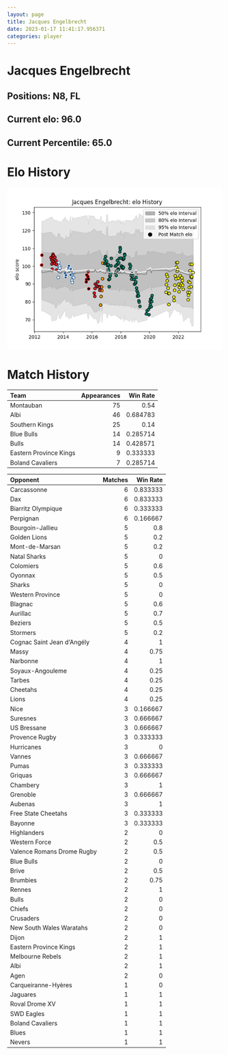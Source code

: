 ```yaml
---  
layout: page  
title: Jacques Engelbrecht  
date: 2023-01-17 11:41:17.956371  
categories: player  
---
```

# Jacques Engelbrecht

## Positions: N8, FL

## Current elo: 96.0

## Current Percentile: 65.0

# Elo History


![elo history](history_JacquesEngelbrecht.png)
# Match History


| Team                   |   Appearances |   Win Rate |
|:-----------------------|--------------:|-----------:|
| Montauban              |            75 |   0.54     |
| Albi                   |            46 |   0.684783 |
| Southern Kings         |            25 |   0.14     |
| Blue Bulls             |            14 |   0.285714 |
| Bulls                  |            14 |   0.428571 |
| Eastern Province Kings |             9 |   0.333333 |
| Boland Cavaliers       |             7 |   0.285714 |

| Opponent                   |   Matches |   Win Rate |
|:---------------------------|----------:|-----------:|
| Carcassonne                |         6 |   0.833333 |
| Dax                        |         6 |   0.833333 |
| Biarritz Olympique         |         6 |   0.333333 |
| Perpignan                  |         6 |   0.166667 |
| Bourgoin-Jallieu           |         5 |   0.8      |
| Golden Lions               |         5 |   0.2      |
| Mont-de-Marsan             |         5 |   0.2      |
| Natal Sharks               |         5 |   0        |
| Colomiers                  |         5 |   0.6      |
| Oyonnax                    |         5 |   0.5      |
| Sharks                     |         5 |   0        |
| Western Province           |         5 |   0        |
| Blagnac                    |         5 |   0.6      |
| Aurillac                   |         5 |   0.7      |
| Beziers                    |         5 |   0.5      |
| Stormers                   |         5 |   0.2      |
| Cognac Saint Jean d'Angély |         4 |   1        |
| Massy                      |         4 |   0.75     |
| Narbonne                   |         4 |   1        |
| Soyaux-Angouleme           |         4 |   0.25     |
| Tarbes                     |         4 |   0.25     |
| Cheetahs                   |         4 |   0.25     |
| Lions                      |         4 |   0.25     |
| Nice                       |         3 |   0.166667 |
| Suresnes                   |         3 |   0.666667 |
| US Bressane                |         3 |   0.666667 |
| Provence Rugby             |         3 |   0.333333 |
| Hurricanes                 |         3 |   0        |
| Vannes                     |         3 |   0.666667 |
| Pumas                      |         3 |   0.333333 |
| Griquas                    |         3 |   0.666667 |
| Chambery                   |         3 |   1        |
| Grenoble                   |         3 |   0.666667 |
| Aubenas                    |         3 |   1        |
| Free State Cheetahs        |         3 |   0.333333 |
| Bayonne                    |         3 |   0.333333 |
| Highlanders                |         2 |   0        |
| Western Force              |         2 |   0.5      |
| Valence Romans Drome Rugby |         2 |   0.5      |
| Blue Bulls                 |         2 |   0        |
| Brive                      |         2 |   0.5      |
| Brumbies                   |         2 |   0.75     |
| Rennes                     |         2 |   1        |
| Bulls                      |         2 |   0        |
| Chiefs                     |         2 |   0        |
| Crusaders                  |         2 |   0        |
| New South Wales Waratahs   |         2 |   0        |
| Dijon                      |         2 |   1        |
| Eastern Province Kings     |         2 |   1        |
| Melbourne Rebels           |         2 |   1        |
| Albi                       |         2 |   1        |
| Agen                       |         2 |   0        |
| Carqueiranne-Hyères        |         1 |   0        |
| Jaguares                   |         1 |   1        |
| Roval Drome XV             |         1 |   1        |
| SWD Eagles                 |         1 |   1        |
| Boland Cavaliers           |         1 |   1        |
| Blues                      |         1 |   1        |
| Nevers                     |         1 |   1        |
